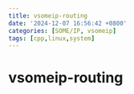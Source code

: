 ```yaml
---
title: vsomeip-routing
date: '2024-12-07 16:56:42 +0800'
categories: [SOME/IP, vsomeip]
tags: [cpp,linux,system]
---
```


# vsomeip-routing


